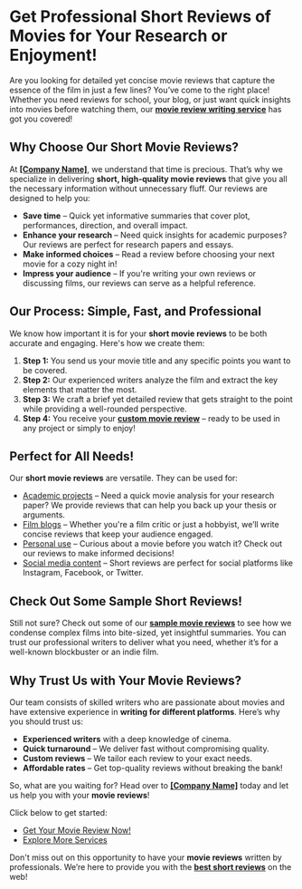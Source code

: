# Get Professional Short Reviews of Movies for Your Research or Enjoyment!

Are you looking for detailed yet concise movie reviews that capture the essence of the film in just a few lines? You’ve come to the right place! Whether you need reviews for school, your blog, or just want quick insights into movies before watching them, our **[movie review writing service](https://tinyurl.com/topessay?keyword=short+reviews+of+movies)** has got you covered!

## Why Choose Our Short Movie Reviews?

At **[[Company Name]](https://tinyurl.com/topessay?keyword=short+reviews+of+movies)**, we understand that time is precious. That’s why we specialize in delivering **short, high-quality movie reviews** that give you all the necessary information without unnecessary fluff. Our reviews are designed to help you:

- **Save time** – Quick yet informative summaries that cover plot, performances, direction, and overall impact.
- **Enhance your research** – Need quick insights for academic purposes? Our reviews are perfect for research papers and essays.
- **Make informed choices** – Read a review before choosing your next movie for a cozy night in!
- **Impress your audience** – If you're writing your own reviews or discussing films, our reviews can serve as a helpful reference.

## Our Process: Simple, Fast, and Professional

We know how important it is for your **short movie reviews** to be both accurate and engaging. Here's how we create them:

1. **Step 1:** You send us your movie title and any specific points you want to be covered.
2. **Step 2:** Our experienced writers analyze the film and extract the key elements that matter the most.
3. **Step 3:** We craft a brief yet detailed review that gets straight to the point while providing a well-rounded perspective.
4. **Step 4:** You receive your **[custom movie review](https://tinyurl.com/topessay?keyword=short+reviews+of+movies)** – ready to be used in any project or simply to enjoy!

## Perfect for All Needs!

Our **short movie reviews** are versatile. They can be used for:

- [Academic projects](https://tinyurl.com/topessay?keyword=short+reviews+of+movies) – Need a quick movie analysis for your research paper? We provide reviews that can help you back up your thesis or arguments.
- [Film blogs](https://tinyurl.com/topessay?keyword=short+reviews+of+movies) – Whether you're a film critic or just a hobbyist, we’ll write concise reviews that keep your audience engaged.
- [Personal use](https://tinyurl.com/topessay?keyword=short+reviews+of+movies) – Curious about a movie before you watch it? Check out our reviews to make informed decisions!
- [Social media content](https://tinyurl.com/topessay?keyword=short+reviews+of+movies) – Short reviews are perfect for social platforms like Instagram, Facebook, or Twitter.

## Check Out Some Sample Short Reviews!

Still not sure? Check out some of our **[sample movie reviews](https://tinyurl.com/topessay?keyword=short+reviews+of+movies)** to see how we condense complex films into bite-sized, yet insightful summaries. You can trust our professional writers to deliver what you need, whether it’s for a well-known blockbuster or an indie film.

## Why Trust Us with Your Movie Reviews?

Our team consists of skilled writers who are passionate about movies and have extensive experience in **writing for different platforms**. Here’s why you should trust us:

- **Experienced writers** with a deep knowledge of cinema.
- **Quick turnaround** – We deliver fast without compromising quality.
- **Custom reviews** – We tailor each review to your exact needs.
- **Affordable rates** – Get top-quality reviews without breaking the bank!

So, what are you waiting for? Head over to **[[Company Name]](https://tinyurl.com/topessay?keyword=short+reviews+of+movies)** today and let us help you with your **movie reviews**!

Click below to get started:

- [Get Your Movie Review Now!](https://tinyurl.com/topessay?keyword=short+reviews+of+movies)
- [Explore More Services](https://tinyurl.com/topessay?keyword=short+reviews+of+movies)

Don't miss out on this opportunity to have your **movie reviews** written by professionals. We’re here to provide you with the **[best short reviews](https://tinyurl.com/topessay?keyword=short+reviews+of+movies)** on the web!
